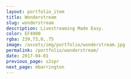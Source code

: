 ```yaml
---
layout: portfolio_item
title: Wonderstream
slug: wonderstream
description: Livestreaming Made Easy.
color: EF4900
rgba: 239,73,0,.75
image: /assets/img/portfolio/wonderstream.jpg
permalink: /portfolio/wonderstream/
date: 2017-04-01
previous_page: s2spr
next_page: mbarrington
---
```

